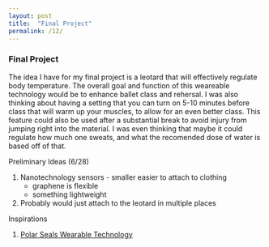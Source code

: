 ```yaml
---
layout: post
title:  "Final Project"
permalink: /12/
---
```


### Final Project
The idea I have for my final project is a leotard that will effectively regulate body temperature. The overall goal and function of this weareable technology would be to enhance ballet class and rehersal. I was also thinking about having a setting that you can turn on 5-10 minutes before class that will warm up your muscles, to allow for an even better class. This feature could also be used after a substantial break to avoid injury from jumping right into the material. I was even thinking that maybe it could regulate how much one sweats, and what the recomended dose of water is based off of that. 

Preliminary Ideas (6/28)
1. Nanotechnology sensors - smaller easier to attach to clothing
	- graphene is flexible
	- something lightweight 
2. Probably would just attach to the leotard in multiple places

Inspirations
1. [Polar Seals Wearable Technology](https://polarseal.me/)
